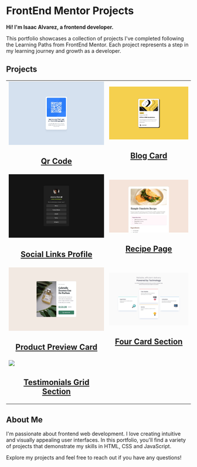 # FrontEnd Mentor Projects

**Hi! I'm Isaac Alvarez, a frontend developer.**

This portfolio showcases a collection of projects I've completed following the Learning Paths from FrontEnd Mentor. Each project represents a step in my learning journey and growth as a developer.

## Projects

<table>
    <tbody>
        <tr>
            <td>
                <img src="./public/designs/qr-code-component/desktop-design.jpg"/>
                <h2 align='center'><a href="https://isalvarezdev.github.io/frontend-mentor/src/learning-paths/qr-code-component/">Qr Code</a></h2>
            </td>
            <td>
                <img src="./public/designs/blog-card/desktop-design.jpg"/>
                <h2 align='center'><a href="https://isalvarezdev.github.io/frontend-mentor/src/learning-paths/blog-card/">Blog Card</a></h2>
            </td>
        </tr>
        <tr>
            <td>
                <img src="./public/designs/social-links-profile/desktop-design.jpg"/>
                <h2 align='center'><a href="https://isalvarezdev.github.io/frontend-mentor/src/learning-paths/social-links-profile/">Social Links Profile</a></h2>
            </td>
            <td>
                <img src="./public/designs/recipe-page/desktop-project-design.jpg"/>
                <h2 align='center'><a href="https://isalvarezdev.github.io/frontend-mentor/src/learning-paths/recipe-page/">Recipe Page</a></h2>
            </td>
        </tr>
        <tr>
            <td>
                <img src="./public/designs/product-preview-card-component/desktop-design.jpg" />
                <h2 align='center'><a href="https://isalvarezdev.github.io/frontend-mentor/src/learning-paths/product-preview-card-component/">Product Preview Card</a></h2>
            </td>
            <td>
                <img src="./public/designs/four-card-section/desktop-design.jpg" />
                <h2 align='center'><a href="https://isalvarezdev.github.io/frontend-mentor/src/learning-paths/four-card-section/">Four Card Section</a></h2>
            </td>
        </tr>
        <tr>
            <td>
                <img src=".public/designs/testimonials-grid-section/desktop-design.jpg" />
                <h2 align='center'><a href="https://isalvarezdev.github.io/frontend-mentor/src/learning-paths/testimonials-grid-section/">Testimonials Grid Section</a></h2>
            </td>
        </tr>
    </tbody>
</table>

## About Me

I'm passionate about frontend web development. I love creating intuitive and visually appealing user interfaces. In this portfolio, you'll find a variety of projects that demonstrate my skills in HTML, CSS and JavaScript.

Explore my projects and feel free to reach out if you have any questions!